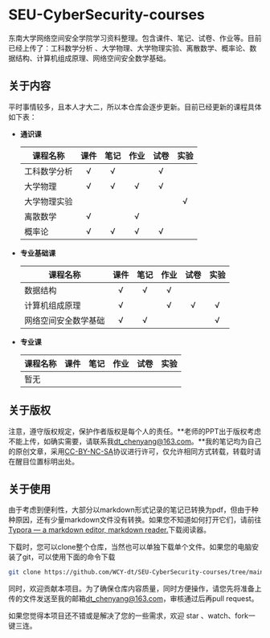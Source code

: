 # SEU-CyberSecurity-courses

东南大学网络空间安全学院学习资料整理。包含课件、笔记、试卷、作业等。目前已经上传了：工科数学分析  、大学物理、大学物理实验、离散数学、概率论、数据结构、计算机组成原理、网络空间安全数学基础。

## 关于内容

平时事情较多，且本人才大二，所以本仓库会逐步更新。目前已经更新的课程具体如下表：

- **通识课**

  | 课程名称     | 课件 | 笔记 | 作业 | 试卷 | 实验 |
  | ------------ | :--: | :--: | :--: | :--: | :--: |
  | 工科数学分析 |  √   |  √   |      |  √   |      |
  | 大学物理     |  √   |  √   |  √   |  √   |      |
  | 大学物理实验 |      |      |      |      |  √   |
  | 离散数学     |  √   |      |  √   |      |      |
  | 概率论       |  √   |  √   |  √   |  √   |      |

- **专业基础课**

  | 课程名称             | 课件 | 笔记 | 作业 | 试卷 | 实验 |
  | -------------------- | :--: | :--: | :--: | :--: | :--: |
  | 数据结构             |  √   |  √   |  √   |      |      |
  | 计算机组成原理       |  √   |      |  √   |  √   |  √   |
  | 网络空间安全数学基础 |  √   |  √   |      |      |  √   |

- **专业课**

  | 课程名称 | 课件 | 笔记 | 作业 | 试卷 | 实验 |
  | -------- | :--: | :--: | :--: | :--: | :--: |
  | 暂无     |      |      |      |      |      |

## 关于版权

注意，遵守版权规定，保护作者版权是每个人的责任。**老师的PPT出于版权考虑不能上传，如确实需要，请联系我[dt_chenyang@163.com](mailto:dt_chenyang@163.com)。**我的笔记均为自己的原创文章，采用[CC-BY-NC-SA](http://creativecommons.org/licenses/by-nc-sa/4.0/)协议进行许可，仅允许相同方式转载，转载时请在醒目位置标明出处。

## 关于使用

由于考虑到便利性，大部分以markdown形式记录的笔记已转换为pdf，但由于种种原因，还有少量markdown文件没有转换。如果您不知道如何打开它们，请前往[Typora — a markdown editor, markdown reader.](https://www.typora.io/)下载阅读器。

下载时，您可以clone整个仓库，当然也可以单独下载单个文件。如果您的电脑安装了git，可以使用下面的命令下载

```bash
git clone https://github.com/WCY-dt/SEU-CyberSecurity-courses/tree/main/[具体目录]
```

同时，欢迎贡献本项目。为了确保仓库内容质量，同时方便操作，请您先将准备上传的文件发送至我的邮箱[dt_chenyang@163.com](mailto:dt_chenyang@163.com)，审核通过后再pull request。

如果您觉得本项目还不错或是解决了您的一些需求，欢迎 star 、watch、fork一键三连。
